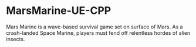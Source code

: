 # MarsMarine-UE-CPP
 Mars Marine is a wave-based survival game set on surface of Mars. As a crash-landed Space Marine, players must fend off relentless hordes of alien insects.
